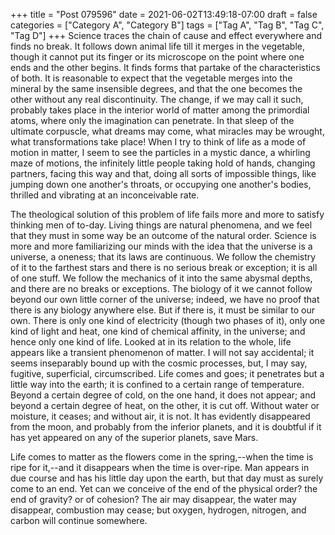 +++
title = "Post 079596"
date = 2021-06-02T13:49:18-07:00
draft = false
categories = ["Category A", "Category B"]
tags = ["Tag A", "Tag B", "Tag C", "Tag D"]
+++
Science traces the chain of cause and effect everywhere and finds no break. It follows down animal life till it merges in the vegetable, though it cannot put its finger or its microscope on the point where one ends and the other begins. It finds forms that partake of the characteristics of both. It is reasonable to expect that the vegetable merges into the mineral by the same insensible degrees, and that the one becomes the other without any real discontinuity. The change, if we may call it such, probably takes place in the interior world of matter among the primordial atoms, where only the imagination can penetrate. In that sleep of the ultimate corpuscle, what dreams may come, what miracles may be wrought, what transformations take place! When I try to think of life as a mode of motion in matter, I seem to see the particles in a mystic dance, a whirling maze of motions, the infinitely little people taking hold of hands, changing partners, facing this way and that, doing all sorts of impossible things, like jumping down one another's throats, or occupying one another's bodies, thrilled and vibrating at an inconceivable rate.

The theological solution of this problem of life fails more and more to satisfy thinking men of to-day. Living things are natural phenomena, and we feel that they must in some way be an outcome of the natural order. Science is more and more familiarizing our minds with the idea that the universe is a universe, a oneness; that its laws are continuous. We follow the chemistry of it to the farthest stars and there is no serious break or exception; it is all of one stuff. We follow the mechanics of it into the same abysmal depths, and there are no breaks or exceptions. The biology of it we cannot follow beyond our own little corner of the universe; indeed, we have no proof that there is any biology anywhere else. But if there is, it must be similar to our own. There is only one kind of electricity (though two phases of it), only one kind of light and heat, one kind of chemical affinity, in the universe; and hence only one kind of life. Looked at in its relation to the whole, life appears like a transient phenomenon of matter. I will not say accidental; it seems inseparably bound up with the cosmic processes, but, I may say, fugitive, superficial, circumscribed. Life comes and goes; it penetrates but a little way into the earth; it is confined to a certain range of temperature. Beyond a certain degree of cold, on the one hand, it does not appear; and beyond a certain degree of heat, on the other, it is cut off. Without water or moisture, it ceases; and without air, it is not. It has evidently disappeared from the moon, and probably from the inferior planets, and it is doubtful if it has yet appeared on any of the superior planets, save Mars.

Life comes to matter as the flowers come in the spring,--when the time is ripe for it,--and it disappears when the time is over-ripe. Man appears in due course and has his little day upon the earth, but that day must as surely come to an end. Yet can we conceive of the end of the physical order? the end of gravity? or of cohesion? The air may disappear, the water may disappear, combustion may cease; but oxygen, hydrogen, nitrogen, and carbon will continue somewhere.
